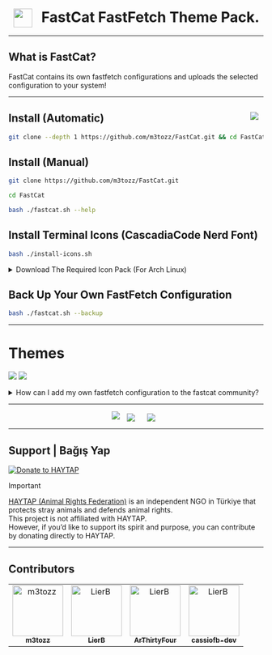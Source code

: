 # <img src="https://github.com/user-attachments/assets/5e50d491-f22a-46a5-b6ac-135751340da4" hspace="10" width="37"  align="left"/><p><center>FastCat FastFetch Theme Pack.</center>



--------------------------------------------------------------------------

What is FastCat?
 --
FastCat contains its own fastfetch configurations and uploads the selected configuration to your system!

--------------------------------------------------------------------------

<a href="https://www.instagram.com/textzuhree/"><img src="https://img.shields.io/badge/textzuhree-black?&logo=instagram&logoColor=purple" hspace="10"  align="right" /></a>Install (Automatic)
--
```bash
git clone --depth 1 https://github.com/m3tozz/FastCat.git && cd FastCat && bash ./fastcat.sh --shell
```

Install (Manual)
--
```bash
git clone https://github.com/m3tozz/FastCat.git 
```
```bash
cd FastCat
```
```bash
bash ./fastcat.sh --help
```

Install Terminal Icons (CascadiaCode Nerd Font)
--

```bash
bash ./install-icons.sh
```

<details>
<summary>Download The Required Icon Pack (For Arch Linux)</summary>
Use This Command: <code> git clone https://aur.archlinux.org/ttf-meslo-nerd-font-powerlevel10k.git && cd ttf-meslo-nerd-font-powerlevel10k && makepkg -si && cd .. </code>
</details>

Back Up Your Own FastFetch Configuration
--

```bash
bash ./fastcat.sh --backup
```

--------------------------------------------------------------------------

# Themes

<a href="https://m3tozz.github.io/FastCat-Themes/"><img src="https://img.shields.io/badge/preview_fastcat's_themes-000000.svg?&style=for-the-badge"></a>
<a href="https://github.com/m3tozz/fastcat-community-themes/blob/main/PREVIEW-THEMES.md"><img src="https://img.shields.io/badge/preview_fastcat's_community_themes-000000.svg?&style=for-the-badge"></a>

<details>
<summary>How can I add my own fastfetch configuration to the fastcat community?</summary>
 Fork <a href="https://github.com/m3tozz/fastcat-community-themes">this repo</a>, add your theme, and submit a pull request.
</details>

--------------------------------------------------------------------------

<p align="center"><img src="https://github.com/user-attachments/assets/aa96371a-8c47-4ce8-9c89-2e482e726bf0">
<a href="https://discord.com/invite/sQwYCZer95"><img src="https://img.shields.io/badge/Join The Community Discord Server-black?&logo=discord" hspace="10"  align="center" /></a>
<a href="https://matrix.to/#/#neocat-channels:matrix.org"><img src="https://img.shields.io/badge/Join The Community Matrix Server-black?&logo=matrix" hspace="10"  align="center" /></a></p>
 
--------------------------------------------------------------------------

Support | Bağış Yap
--
[![Donate to HAYTAP](https://img.shields.io/badge/🐾_Donate-HAYTAP❤️-red?style=for-the-badge)](https://fonzip.com/haytap/bagis)

> [!IMPORTANT]  
> [HAYTAP (Animal Rights Federation)](https://www.haytap.org) is an independent NGO in Türkiye that protects stray animals and defends animal rights.  
> This project is not affiliated with HAYTAP.  
> However, if you’d like to support its spirit and purpose, you can contribute by donating directly to HAYTAP.

--------------------------------------------------------------------------

Contributors
--

<table> <tr> 
<td align="center"> <a href="https://github.com/m3tozz"> <img src="https://avatars.githubusercontent.com/u/79897762?v=4" width="100;" alt="m3tozz"/> <br /> <sub><b>m3tozz</b></sub> </a> </td> 
<td align="center"> <a href="https://github.com/LierB"> <img src="https://avatars.githubusercontent.com/u/104396477?v=4" width="100;" alt="LierB"/> <br /> <sub><b>LierB</b></sub> </a> </td>
<td align="center"> <a href="https://github.com/ArThirtyFour"> <img src="https://avatars.githubusercontent.com/u/149522975?v=4" width="100;" alt="LierB"/> <br /> <sub><b>ArThirtyFour</b></sub> </a> </td>
<td align="center"> <a href="https://github.com/cassiofb-dev"> <img src="https://avatars.githubusercontent.com/u/61878987?v=4" width="100;" alt="LierB"/> <br /> <sub><b>cassiofb-dev</b></sub> </a> </td>
</tr></table>

